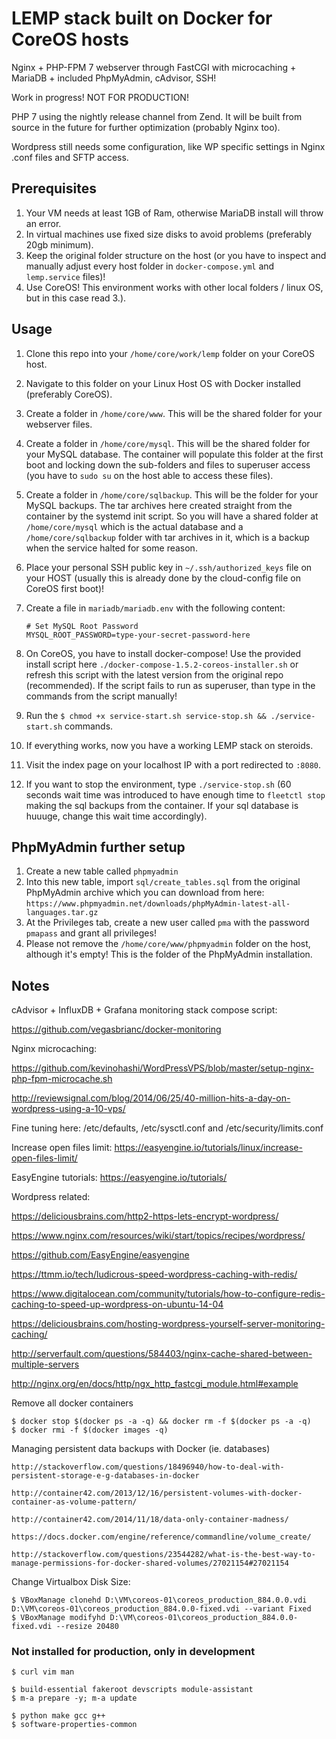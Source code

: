 # LEMP stack built on Docker for CoreOS hosts

Nginx + PHP-FPM 7 webserver through FastCGI with microcaching + MariaDB + included PhpMyAdmin, cAdvisor, SSH!

Work in progress! NOT FOR PRODUCTION!

PHP 7 using the nightly release channel from Zend. It will be built from source in the future for further optimization (probably Nginx too).

Wordpress still needs some configuration, like WP specific settings in Nginx .conf files and SFTP access.

## Prerequisites

1. Your VM needs at least 1GB of Ram, otherwise MariaDB install will throw an error.
2. In virtual machines use fixed size disks to avoid problems (preferably 20gb minimum).
3. Keep the original folder structure on the host (or you have to inspect and manually adjust every host folder in `docker-compose.yml` and `lemp.service` files)!
4. Use CoreOS! This environment works with other local folders / linux OS, but in this case read 3.).

## Usage

1. Clone this repo into your `/home/core/work/lemp` folder on your CoreOS host.
2. Navigate to this folder on your Linux Host OS with Docker installed (preferably CoreOS).
3. Create a folder in `/home/core/www`. This will be the shared folder for your webserver files.
4. Create a folder in `/home/core/mysql`. This will be the shared folder for your MySQL database. The container will populate this folder at the first boot and locking down the sub-folders and files to superuser access (you have to `sudo su` on the host able to access these files).
5. Create a folder in `/home/core/sqlbackup`. This will be the folder for your MySQL backups. The tar archives here created straight from the container by the systemd init script. So you will have a shared folder at `/home/core/mysql` which is the actual database and a `/home/core/sqlbackup` folder with tar archives in it, which is a backup when the service halted for some reason.
6. Place your personal SSH public key in `~/.ssh/authorized_keys` file on your HOST (usually this is already done by the cloud-config file on CoreOS first boot)!
7. Create a file in `mariadb/mariadb.env` with the following content:

    ```
    # Set MySQL Root Password
    MYSQL_ROOT_PASSWORD=type-your-secret-password-here
    ```

8. On CoreOS, you have to install docker-compose! Use the provided install script here `./docker-compose-1.5.2-coreos-installer.sh` or refresh this script with the latest version from the original repo (recommended). If the script fails to run as superuser, than type in the commands from the script manually!
9. Run the `$ chmod +x service-start.sh service-stop.sh && ./service-start.sh` commands.
10. If everything works, now you have a working LEMP stack on steroids.
11. Visit the index page on your localhost IP with a port redirected to `:8080`.
12. If you want to stop the environment, type `./service-stop.sh` (60 seconds wait time was introduced to have enough time to `fleetctl stop` making the sql backups from the container. If your sql database is huuuge, change this wait time accordingly).

## PhpMyAdmin further setup

1. Create a new table called `phpmyadmin`
2. Into this new table, import `sql/create_tables.sql` from the original PhpMyAdmin archive which you can download from here: `https://www.phpmyadmin.net/downloads/phpMyAdmin-latest-all-languages.tar.gz`
3. At the Privileges tab, create a new user called `pma` with the password `pmapass` and grant all privileges!
4. Please not remove the `/home/core/www/phpmyadmin` folder on the host, although it's empty! This is the folder of the PhpMyAdmin installation.

## Notes

cAdvisor + InfluxDB + Grafana monitoring stack compose script:

https://github.com/vegasbrianc/docker-monitoring

Nginx microcaching:

https://github.com/kevinohashi/WordPressVPS/blob/master/setup-nginx-php-fpm-microcache.sh

http://reviewsignal.com/blog/2014/06/25/40-million-hits-a-day-on-wordpress-using-a-10-vps/

Fine tuning here: /etc/defaults, /etc/sysctl.conf and /etc/security/limits.conf

Increase open files limit: https://easyengine.io/tutorials/linux/increase-open-files-limit/

EasyEngine tutorials: https://easyengine.io/tutorials/

Wordpress related:

https://deliciousbrains.com/http2-https-lets-encrypt-wordpress/

https://www.nginx.com/resources/wiki/start/topics/recipes/wordpress/

https://github.com/EasyEngine/easyengine

https://ttmm.io/tech/ludicrous-speed-wordpress-caching-with-redis/

https://www.digitalocean.com/community/tutorials/how-to-configure-redis-caching-to-speed-up-wordpress-on-ubuntu-14-04

https://deliciousbrains.com/hosting-wordpress-yourself-server-monitoring-caching/

http://serverfault.com/questions/584403/nginx-cache-shared-between-multiple-servers

http://nginx.org/en/docs/http/ngx_http_fastcgi_module.html#example

Remove all docker containers

    $ docker stop $(docker ps -a -q) && docker rm -f $(docker ps -a -q)
    $ docker rmi -f $(docker images -q)

Managing persistent data backups with Docker (ie. databases)

    http://stackoverflow.com/questions/18496940/how-to-deal-with-persistent-storage-e-g-databases-in-docker

    http://container42.com/2013/12/16/persistent-volumes-with-docker-container-as-volume-pattern/

    http://container42.com/2014/11/18/data-only-container-madness/

    https://docs.docker.com/engine/reference/commandline/volume_create/

    http://stackoverflow.com/questions/23544282/what-is-the-best-way-to-manage-permissions-for-docker-shared-volumes/27021154#27021154

Change Virtualbox Disk Size:

    $ VBoxManage clonehd D:\VM\coreos-01\coreos_production_884.0.0.vdi D:\VM\coreos-01\coreos_production_884.0.0-fixed.vdi --variant Fixed
    $ VBoxManage modifyhd D:\VM\coreos-01\coreos_production_884.0.0-fixed.vdi --resize 20480

### Not installed for production, only in development

    $ curl vim man

    $ build-essential fakeroot devscripts module-assistant
    $ m-a prepare -y; m-a update

    $ python make gcc g++
    $ software-properties-common
